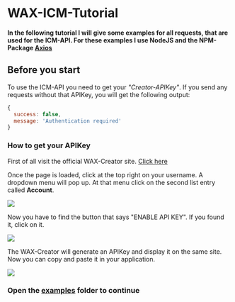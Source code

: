 # WAX-ICM-Tutorial

**In the following tutorial I will give some examples for all requests, that are used for the ICM-API. For these examples I use NodeJS and the NPM-Package [Axios](https://www.npmjs.com/package/axios)**

## Before you start
To use the ICM-API you need to get your *"Creator-APIKey"*. If you send any requests without that APIKey, you will get the following output:
```javascript
{ 
  success: false, 
  message: 'Authentication required' 
}
```

### How to get your APIKey

First of all visit the official WAX-Creator site. [Click here](https://creator.wax.io)

Once the page is loaded, click at the top right on your username. A dropdown menu will pop up. At that menu click on the second list entry called **Account**.

![](https://i.imgur.com/MeeWsYw.png)

Now you have to find the button that says "ENABLE API KEY". If you found it, click on it.

![](https://i.imgur.com/RTy1phE.png)

The WAX-Creator will generate an APIKey and display it on the same site. Now you can copy and paste it in your application.

![](https://i.imgur.com/spBn5S8.png)

### Open the [examples](https://github.com/Stacker8/WAX-ICM-Tutorial/tree/master/examples) folder to continue
